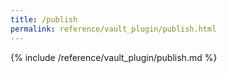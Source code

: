 ```yaml
---
title: /publish
permalink: reference/vault_plugin/publish.html
---
```


{% include /reference/vault_plugin/publish.md %}
